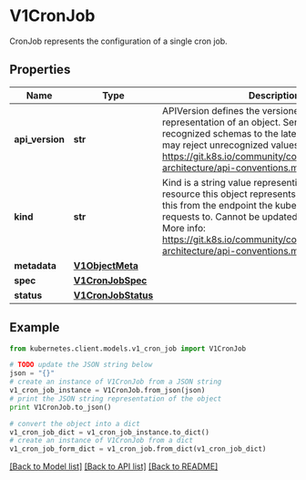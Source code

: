 # V1CronJob

CronJob represents the configuration of a single cron job.

## Properties

Name | Type | Description | Notes
------------ | ------------- | ------------- | -------------
**api_version** | **str** | APIVersion defines the versioned schema of this representation of an object. Servers should convert recognized schemas to the latest internal value, and may reject unrecognized values. More info: https://git.k8s.io/community/contributors/devel/sig-architecture/api-conventions.md#resources | [optional] 
**kind** | **str** | Kind is a string value representing the REST resource this object represents. Servers may infer this from the endpoint the kubernetes.client submits requests to. Cannot be updated. In CamelCase. More info: https://git.k8s.io/community/contributors/devel/sig-architecture/api-conventions.md#types-kinds | [optional] 
**metadata** | [**V1ObjectMeta**](V1ObjectMeta.md) |  | [optional] 
**spec** | [**V1CronJobSpec**](V1CronJobSpec.md) |  | [optional] 
**status** | [**V1CronJobStatus**](V1CronJobStatus.md) |  | [optional] 

## Example

```python
from kubernetes.client.models.v1_cron_job import V1CronJob

# TODO update the JSON string below
json = "{}"
# create an instance of V1CronJob from a JSON string
v1_cron_job_instance = V1CronJob.from_json(json)
# print the JSON string representation of the object
print V1CronJob.to_json()

# convert the object into a dict
v1_cron_job_dict = v1_cron_job_instance.to_dict()
# create an instance of V1CronJob from a dict
v1_cron_job_form_dict = v1_cron_job.from_dict(v1_cron_job_dict)
```
[[Back to Model list]](../README.md#documentation-for-models) [[Back to API list]](../README.md#documentation-for-api-endpoints) [[Back to README]](../README.md)


